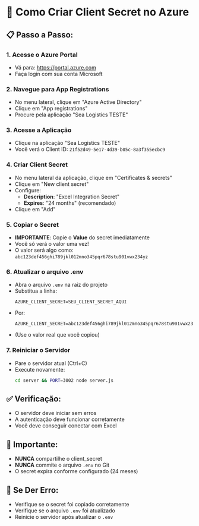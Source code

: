 # 🔐 Como Criar Client Secret no Azure

## 📋 **Passo a Passo:**

### **1. Acesse o Azure Portal**
- Vá para: https://portal.azure.com
- Faça login com sua conta Microsoft

### **2. Navegue para App Registrations**
- No menu lateral, clique em "Azure Active Directory"
- Clique em "App registrations"
- Procure pela aplicação "Sea Logistics TESTE"

### **3. Acesse a Aplicação**
- Clique na aplicação "Sea Logistics TESTE"
- Você verá o Client ID: `21f52d49-5e17-4d39-b05c-8a3f355ecbc9`

### **4. Criar Client Secret**
- No menu lateral da aplicação, clique em "Certificates & secrets"
- Clique em "New client secret"
- Configure:
  - **Description**: "Excel Integration Secret"
  - **Expires**: "24 months" (recomendado)
- Clique em "Add"

### **5. Copiar o Secret**
- **IMPORTANTE**: Copie o **Value** do secret imediatamente
- Você só verá o valor uma vez!
- O valor será algo como: `abc123def456ghi789jkl012mno345pqr678stu901vwx234yz`

### **6. Atualizar o arquivo .env**
- Abra o arquivo `.env` na raiz do projeto
- Substitua a linha:
  ```
  AZURE_CLIENT_SECRET=SEU_CLIENT_SECRET_AQUI
  ```
- Por:
  ```
  AZURE_CLIENT_SECRET=abc123def456ghi789jkl012mno345pqr678stu901vwx234yz
  ```
- (Use o valor real que você copiou)

### **7. Reiniciar o Servidor**
- Pare o servidor atual (Ctrl+C)
- Execute novamente:
  ```bash
  cd server && PORT=3002 node server.js
  ```

## ✅ **Verificação:**
- O servidor deve iniciar sem erros
- A autenticação deve funcionar corretamente
- Você deve conseguir conectar com Excel

## 🚨 **Importante:**
- **NUNCA** compartilhe o client_secret
- **NUNCA** commite o arquivo `.env` no Git
- O secret expira conforme configurado (24 meses)

## 🔧 **Se Der Erro:**
- Verifique se o secret foi copiado corretamente
- Verifique se o arquivo `.env` foi atualizado
- Reinicie o servidor após atualizar o `.env`
